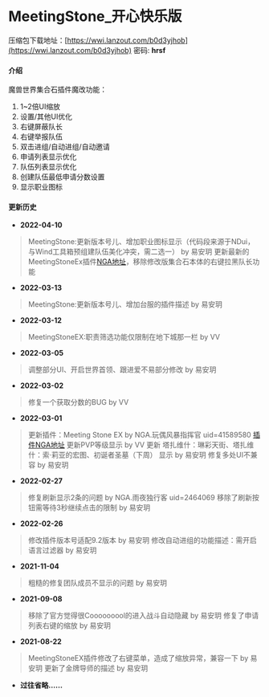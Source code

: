 
# MeetingStone_开心快乐版
压缩包下载地址：[https://wwi.lanzout.com/b0d3yjhob](https://wwi.lanzout.com/b0d3yjhob) 密码: **hrsf**

#### 介绍
魔兽世界集合石插件魔改功能：

 1. 1~2倍UI缩放
 2. 设置/其他UI优化 
 3. 右键屏蔽队长 
 4. 右键举报队伍 
 5. 双击进组/自动进组/自动邀请 
 6. 申请列表显示优化
 7. 队伍列表显示优化
 8. 创建队伍最低申请分数设置
 9. 显示职业图标

#### 更新历史
 - **2022-04-10**

> MeetingStone:更新版本号儿、增加职业图标显示（代码段来源于NDui，与Wind工具箱预组建队伍美化冲突，需二选一） by 易安玥
> 更新最新的MeetingStoneEx插件[NGA地址](https://bbs.nga.cn/read.php?tid=30841564)，移除修改版集合石本体的右键拉黑队长功能

 - **2022-03-13**

> MeetingStone:更新版本号儿、增加台服的插件描述 by 易安玥

 - **2022-03-12**

> MeetingStoneEX:职责筛选功能仅限制在地下城那一栏 by VV

 - **2022-03-05**

> 调整部分UI、开启世界首领、跟进爱不易部分修改 by 易安玥

 - **2022-03-02**

> 修复一个获取分数的BUG by VV

 - **2022-03-01**

> 更新插件：Meeting Stone EX by NGA.玩偶风暴指挥官 uid=41589580 [插件NGA地址](https://nga.178.com/read.php?tid=30841564)
> 更新PVP等级显示 by VV 
> 更新 塔扎维什：琳彩天街、塔扎维什：索·莉亚的宏图、初诞者圣墓（下周） 显示 by 易安玥 
> 修复多处UI不兼容 by 易安玥

 - **2022-02-27**

> 修复刷新显示2条的问题 by NGA.雨夜独行客 uid=2464069 
> 移除了刷新按钮需等待3秒继续点击的限制 by 易安玥

 - **2022-02-26**

> 修改插件版本号适配9.2版本  by 易安玥 
> 修改自动进组的功能描述：需开启语言过滤器  by 易安玥

 - **2021-11-04**

> 粗糙的修复团队成员不显示的问题  by 易安玥

 - **2021-09-08**

> 移除了官方觉得很Cooooooool的进入战斗自动隐藏  by 易安玥 
> 修复了申请列表右键的缩放  by 易安玥

 - **2021-08-22**

> MeetingStoneEX插件修改了右键菜单，造成了缩放异常，兼容一下  by 易安玥 
> 更新了金牌导师的描述  by 易安玥

 - **过往省略……**


